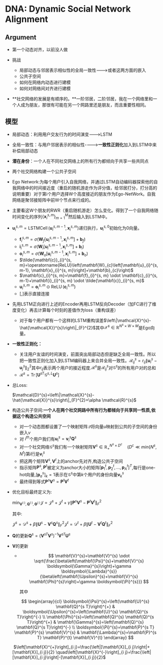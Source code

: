 # DNA: Dynamic Social Network Alignment

## Argument

- 第一个动态对齐，以前没人做

- 挑战
  - 局部动态与邻居表示相似性的全局一致性--->或者这两方面的嵌入
  - 公共子空间
  - 如何在网络内动态进行建模
  - 如何对网络间对齐进行建模

- **社交网络的发展是有顺序的。**一阶邻居，二阶邻居，我在一个网络里和一个人成为朋友，那很有可能在另一个网路里还是朋友，而且重要性相同。

## 模型

- 局部动态：利用用户交友行为的时间演变--->LSTM

- 全局一致性：与用户邻居表示的相似性---->**一致性正则化**加入到LSTM中来补偿局部动态

- **潜在身份**：一个人在不同社交网络上的所有行为都倾向于共享一些共同点

- 两个社交网络构建一个公共子空间

- Ego Network:为每个用户引入自我网络，并通过LSTM自动编码器探索他的自我网络中的时间接近度（重启的随机游走作为评分值，给邻居打分，打分高的说明重要）对于第i个用户选择W个高度接近的朋友作为Ego-NetWork。自我网络是聚邻接矩阵中前W个节点来行成的。

- 主要看这W个朋友的RWR（重启随机游走）怎么变化。得到了一个自我网络随时间变化的序列$\left\{\mathbf{x}_{i}^{s, m}\right\}_{m=1}^{M}$然后输入到LSTM中。

- $\mathbf{u}_{i}^{s, m}=\operatorname{LSTMCell}\left(\mathbf{u}_{i}^{s, m-1}, \mathbf{x}_{i}^{s, m}\right)$​递归执行，$\mathbf{u}_{i}^{s, 0}$​​初始化为0向量。

  - $\mathbf{f}_{i}^{s, m}=\sigma\left(\mathbf{W}_{f}\left[\mathbf{u}_{i}^{s, m-1}, \mathbf{x}_{i}^{s, m}\right]+\mathbf{b}_{f}\right)$
  - $\mathbf{i}_{i}^{s, m}=\sigma\left(\mathbf{W}_{i}\left[\mathbf{u}_{i}^{s, m-1}, \mathbf{x}_{i}^{s, m}\right]+\mathbf{b}_{i}\right)$
  - $\mathbf{o}_{i}^{s, m}=\sigma\left(\mathbf{W}_{o}\left[\mathbf{u}_{i}^{s, m-1}, \mathbf{x}_{i}^{s, m}\right]+\mathbf{b}_{o}\right)$​
  - $\tilde{\mathbf{c}}_{i}^{s, m}=\operatorname{ReLU}\left(\mathbf{W}_{c}\left[\mathbf{u}_{i}^{s, m-1}, \mathbf{x}_{i}^{s, m}\right]+\mathbf{b}_{c}\right)$​​
  - $\mathbf{c}_{i}^{s, m}=\mathbf{f}_{i}^{s, m} \odot \mathbf{c}_{i}^{s, m-1}+\mathbf{i}_{i}^{s, m} \odot \tilde{\mathbf{c}}_{i}^{s, m}$
  - $\mathbf{u}_{i}^{s, m}=\mathbf{o}_{i}^{s, m} \odot \operatorname{ReLU}\left(\mathbf{c}_{i}^{s, m}\right)$​
  - [,]表示直接连接
  
- 先用LSTM正向进行上述的Encoder再用LSTM反向Decoder（加FC进行了维度变化）再去计算每个时刻的差值作为loss（重构误差）
  - 对于每个用户都有一个这样的LSTM重构误差$\left\|\mathcal{X}^{s}-\hat{\mathcal{X}}^{s}\right\|_{F}^{2}$其中$\mathcal{X}^{s} \in \mathbb{R}^{N^{s} \times W \times M}$是Ego向量。
  
- **一致性正则化：**

  - 关注用户友谊的时间演变，前面突出局部动态但是缺乏全局一致性。所以把一致性正则化加入到LSTM编码器上来合并全局一致性。$\mathcal{R}_{i j}^{s}=r_{i j}\left\|\mathbf{u}_{i}^{s}-\mathbf{u}_{j}^{s}\right\|_{2}^{2}$其中$r_{i j}$表示两个用户的接近程度.$\mathcal{R}^{s}$是$\mathcal{R}^{s}_{ij}$对$\mathcal{G}^{s}$​​的所有用户对的总和​
  - $\mathcal{R}^{s}=\operatorname{Tr}\left[\mathbf{U}^{s T} \mathcal{G}^{s, L} \mathbf{U}^{s}\right]$
  
- 总Loss:

  $\mathcal{D}^{s}=\left\|\mathcal{X}^{s}-\hat{\mathcal{X}}^{s}\right\|_{F}^{2}+\alpha \mathcal{R}^{s}$

- 构造公共子空间:**一个人在两个社交网路中所有行为都倾向于共享同一性质,依据这个构造公共空间**
  - 对一个动态图都设置了一个映射矩阵$\mathcal{Q}$​将向量$u$​映射到公共的子空间​​​的身份嵌入$v$
  - 对 $i^{t h}$​ 个用户我们有$\mathbf{u}_{i}^{s}=\mathbf{v}_{i}^{s} \mathbf{Q}^{s}$​ 
  - 对一个社交网络$\mathcal{G}^{s}$​我们有一个映射矩阵$\mathbf{V}^{s} \in \mathbb{R}_{+}^{N^{s} \times D^{c}} \quad\left(D^{c} \ll min \{ N^{s},N^{t}\}\right.$​ 第$i$​行是$\mathbf{v}_{i}^{s}$​
  - 把这两个矩阵$\mathbf{V}^{s},\mathbf{V}^{t}$​​​​上的anchor先对齐,构造公共子空间
  - 指示矩阵$\mathbf{P}^{s},\mathbf{P}^{t}$​​​被定义为anchor大小的矩阵$\left[\mathbf{p}_{1}^{t}, \mathbf{p}_{2}^{t}, \ldots, \mathbf{p}_{A}^{t}\right]^{T}$​​​,每行是one-hot向量,$\left[\mathbf{p}_{a}^{s}\right]_{k}=1$​​​表示在$\mathcal{G}^{s}$​​​中第$k$​​​个用户的身份向量$\mathbf{v}_{k}^{s}$​​
  - 最终得到等式$\mathbf{P}^{s}\mathbf{V}^{s} = \mathbf{P}^{t}\mathbf{V}^{t}$​

- 优化目标最终定义为:

  $\min _{\mathbf{V}^{(\cdot)}, \mathbf{Q}^{(\cdot)}, \mathbf{\Theta}^{(\cdot)}} \mathcal{J}=\mathcal{J}^{s}+\mathcal{J}^{t}+\gamma\left\|\mathbf{P}^{s} \mathbf{V}^{s}-\mathbf{P}^{t} \mathbf{V}^{t}\right\|_{F}^{2}$​

  其中:

  $\mathcal{J}^{s}=\mathcal{D}^{s}+\beta\left\|\mathbf{U}^{s}-\mathbf{V}^{s} \mathbf{Q}^{s}\right\|_{F}^{2}$​
  $\mathcal{J}^{t}=\mathcal{D}^{t}+\beta\left\|\mathbf{U}^{t}-\mathbf{V}^{t} \mathbf{Q}^{t}\right\|_{F}^{2}$​

- $\mathbf{Q}$的更新$\mathbf{Q}^{s}=\left(\mathbf{V}^{s T} \mathbf{V}^{s}\right)^{-1} \mathbf{V}^{s T} \mathbf{U}^{s}$

- $\mathbf{V}$的更新

  - $$
    \mathbf{V}^{s}=\mathbf{V}^{s} \odot \sqrt{\frac{\beta\left(\mathbf{\Psi}^{s}+\mathbf{V}^{s} \boldsymbol{\Gamma}^{s}\right)+\gamma \boldsymbol{\Lambda}^{s}}{\beta\left(\mathbf{\Upsilon}^{s}+\mathbf{V}^{s} \mathbf{\Phi}^{s}\right)+\gamma \boldsymbol{\Pi}^{s}}}
    $$

    其中

  $$
  \begin{array}{cl}
  \boldsymbol{\Psi}^{s}=\left(\mathbf{U}^{s} \mathbf{Q}^{s T}\right)^{+} & \boldsymbol{\Upsilon}^{s}=\left(\mathbf{U}^{s} \mathbf{Q}^{s T}\right)^{-} \\
  \mathbf{\Phi}^{s}=\left(\mathbf{Q}^{s} \mathbf{Q}^{s T}\right)^{+} & \mathbf{\Gamma}^{s}=\left(\mathbf{Q}^{s} \mathbf{Q}^{s T}\right)^{-} \\
  \boldsymbol{\Pi}^{s}=\mathbf{P}^{s T} \mathbf{P}^{s} \mathbf{V}^{s} & \mathbf{\Lambda}^{s}=\mathbf{P}^{s T} \mathbf{P}^{t} \mathbf{V}^{t}
  \end{array}
  $$

  ​		$\left[\mathbf{X}^{+}\right]_{i j}=\frac{\left|[\mathbf{X}]_{i j}\right|+[\mathbf{X}]_{i j}}{2} \quad\left[\mathbf{X}^{-}\right]_{i j}=\frac{\left|[\mathbf{X}]_{i j}\right|-[\mathbf{X}]_{i j}}{2}$

